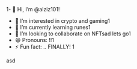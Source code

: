 1- 👋 Hi, I’m @alziz101!
- 👀 I’m interested in crypto and gaming1
- 🌱 I’m currently learning runes1
- 💞️ I’m looking to collaborate on NFTsad lets go1
- 😄 Pronouns: !!1
- ⚡ Fun fact: .. FINALLY!
  1
<!---1
alziz101/alziz101 is a ✨ special ✨ repository because its `README.md` (this file) appears on your GitHub profile.
You can click the Preview link to take a look at your changes.
--->asd
